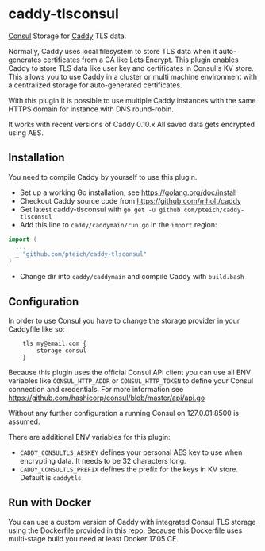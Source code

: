 # caddy-tlsconsul

[Consul](https://github.com/hashicorp/consul) Storage for [Caddy](https://github.com/mholt/caddy) TLS data. 

Normally, Caddy uses local filesystem to store TLS data when it auto-generates certificates from a CA like Lets Encrypt.
This plugin enables Caddy to store TLS data like user key and certificates in Consul's KV store. This allows you to use Caddy in a 
cluster or multi machine environment with a centralized storage for auto-generated certificates. 

With this plugin it is possible to use multiple Caddy instances with the same HTTPS domain for instance with DNS round-robin.

It works with recent versions of Caddy 0.10.x
All saved data gets encrypted using AES.

## Installation

You need to compile Caddy by yourself to use this plugin.

- Set up a working Go installation, see https://golang.org/doc/install
- Checkout Caddy source code from https://github.com/mholt/caddy
- Get latest caddy-tlsconsul with `go get -u github.com/pteich/caddy-tlsconsul`
- Add this line to `caddy/caddymain/run.go` in the `import` region:
```go
import (
  ...
  _ "github.com/pteich/caddy-tlsconsul"
)
```
- Change dir into `caddy/caddymain` and compile Caddy with `build.bash`

## Configuration

In order to use Consul you have to change the storage provider in your Caddyfile like so:

```
    tls my@email.com {
        storage consul
    }
```

Because this plugin uses the official Consul API client you can use all ENV variables like `CONSUL_HTTP_ADDR` or `CONSUL_HTTP_TOKEN`
to define your Consul connection and credentials. For more information see https://github.com/hashicorp/consul/blob/master/api/api.go

Without any further configuration a running Consul on 127.0.01:8500 is assumed.

There are additional ENV variables for this plugin:

- `CADDY_CONSULTLS_AESKEY` defines your personal AES key to use when encrypting data. It needs to be 32 characters long.
- `CADDY_CONSULTLS_PREFIX` defines the prefix for the keys in KV store. Default is `caddytls`

## Run with Docker

You can use a custom version of Caddy with integrated Consul TLS storage using the Dockerfile provided in this repo. Because this Dockerfile uses multi-stage build you need at least Docker 17.05 CE.


